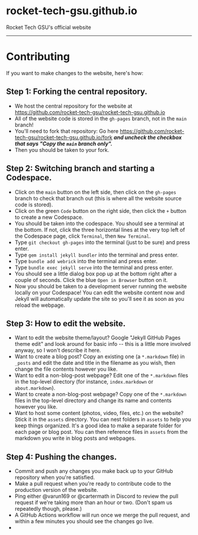 # rocket-tech-gsu.github.io
Rocket Tech GSU's official website

---

# Contributing
If you want to make changes to the website, here's how:

## Step 1: Forking the central repository.
- We host the central repository for the website at https://github.com/rocket-tech-gsu/rocket-tech-gsu.github.io
- All of the website code is stored in the `gh-pages` branch, not in the `main` branch!
- You'll need to fork that repository: Go here https://github.com/rocket-tech-gsu/rocket-tech-gsu.github.io/fork ***and uncheck the checkbox that says "Copy the `main` branch only".***
- Then you should be taken to your fork.

## Step 2: Switching branch and starting a Codespace.
- Click on the `main` button on the left side, then click on the `gh-pages` branch to check that branch out (this is where all the website source code is stored).
- Click on the green `Code` button on the right side, then click the `+` button to create a new Codespace.
- You should be taken into the codespace. You should see a terminal at the bottom. If not, click the three horizontal lines at the very top left of the Codespace page, click `Terminal`, then `New Terminal`.
- Type `git checkout gh-pages` into the terminal (just to be sure) and press enter.
- Type `gem install jekyll bundler` into the terminal and press enter.
- Type `bundle add webrick` into the terminal and press enter.
- Type `bundle exec jekyll serve` into the terminal and press enter.
- You should see a little dialog box pop up at the bottom right after a couple of seconds. Click the blue `Open in Browser` button on it.
- Now you should be taken to a development server running the website locally on your Codespace! You can edit the website content now and Jekyll will automatically update the site so you'll see it as soon as you reload the webpage.

## Step 3:  How to edit the website.
- Want to edit the website theme/layout? Google "Jekyll GitHub Pages theme edit" and look around for basic info -- this is a little more involved anyway, so I won't describe it here.
- Want to create a blog post? Copy an existing one (a `*.markdown` file) in `_posts` and edit the date and title in the filename as you wish, then change the file contents however you like.
- Want to edit a non-blog-post webpage? Edit one of the `*.markdown` files in the top-level directory (for instance, `index.markdown` or `about.markdown`).
- Want to create a non-blog-post webpage? Copy one of the `*.markdown` files in the top-level directory and change its name and contents however you like.
- Want to host some content (photos, video, files, etc.) on the website? Stick it in the `assets` directory. You can nest folders in `assets` to help you keep things organized. It's a good idea to make a separate folder for each page or blog post. You can then reference files in `assets` from the markdown you write in blog posts and webpages.

## Step 4: Pushing the changes.
- Commit and push any changes you make back up to your GitHub repository when you're satisfied.
- Make a pull request when you're ready to contribute code to the production version of the website.
- Ping either @varun169 or @cartermath in Discord to review the pull request if we're taking more than an hour or two. (Don't spam us repeatedly though, please.)
- A GitHub Actions workflow will run once we merge the pull request, and within a few minutes you should see the changes go live.
- 
